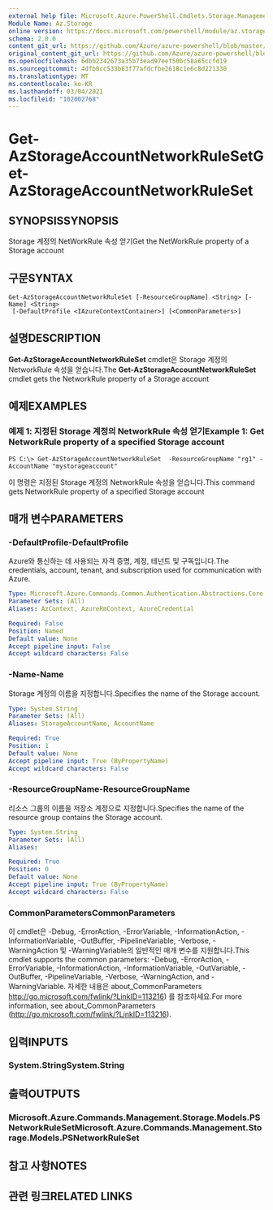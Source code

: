 ```yaml
---
external help file: Microsoft.Azure.PowerShell.Cmdlets.Storage.Management.dll-Help.xml
Module Name: Az.Storage
online version: https://docs.microsoft.com/powershell/module/az.storage/get-azstorageaccountnetworkruleset
schema: 2.0.0
content_git_url: https://github.com/Azure/azure-powershell/blob/master/src/Storage/Storage.Management/help/Get-AzStorageAccountNetworkRuleSet.md
original_content_git_url: https://github.com/Azure/azure-powershell/blob/master/src/Storage/Storage.Management/help/Get-AzStorageAccountNetworkRuleSet.md
ms.openlocfilehash: 6dbb2342673a35b73ead97eef50bc58a65ccfd19
ms.sourcegitcommit: 4dfb0cc533b83f77afdcfbe2618c1e6c8d221330
ms.translationtype: MT
ms.contentlocale: ko-KR
ms.lasthandoff: 03/04/2021
ms.locfileid: "102002768"
---
```

# <span data-ttu-id="d9d31-101">Get-AzStorageAccountNetworkRuleSet</span><span class="sxs-lookup"><span data-stu-id="d9d31-101">Get-AzStorageAccountNetworkRuleSet</span></span>

## <span data-ttu-id="d9d31-102">SYNOPSIS</span><span class="sxs-lookup"><span data-stu-id="d9d31-102">SYNOPSIS</span></span>
<span data-ttu-id="d9d31-103">Storage 계정의 NetWorkRule 속성 얻기</span><span class="sxs-lookup"><span data-stu-id="d9d31-103">Get the NetWorkRule property of a Storage account</span></span>

## <span data-ttu-id="d9d31-104">구문</span><span class="sxs-lookup"><span data-stu-id="d9d31-104">SYNTAX</span></span>

```
Get-AzStorageAccountNetworkRuleSet [-ResourceGroupName] <String> [-Name] <String>
 [-DefaultProfile <IAzureContextContainer>] [<CommonParameters>]
```

## <span data-ttu-id="d9d31-105">설명</span><span class="sxs-lookup"><span data-stu-id="d9d31-105">DESCRIPTION</span></span>
<span data-ttu-id="d9d31-106">**Get-AzStorageAccountNetworkRuleSet** cmdlet은 Storage 계정의 NetworkRule 속성을 얻습니다.</span><span class="sxs-lookup"><span data-stu-id="d9d31-106">The **Get-AzStorageAccountNetworkRuleSet** cmdlet gets the NetworkRule property of a Storage account</span></span>

## <span data-ttu-id="d9d31-107">예제</span><span class="sxs-lookup"><span data-stu-id="d9d31-107">EXAMPLES</span></span>

### <span data-ttu-id="d9d31-108">예제 1: 지정된 Storage 계정의 NetworkRule 속성 얻기</span><span class="sxs-lookup"><span data-stu-id="d9d31-108">Example 1: Get NetworkRule property of a specified Storage account</span></span>
```
PS C:\> Get-AzStorageAccountNetworkRuleSet  -ResourceGroupName "rg1" -AccountName "mystorageaccount"
```

<span data-ttu-id="d9d31-109">이 명령은 지정된 Storage 계정의 NetworkRule 속성을 얻습니다.</span><span class="sxs-lookup"><span data-stu-id="d9d31-109">This command gets NetworkRule property of a specified Storage account</span></span>

## <span data-ttu-id="d9d31-110">매개 변수</span><span class="sxs-lookup"><span data-stu-id="d9d31-110">PARAMETERS</span></span>

### <span data-ttu-id="d9d31-111">-DefaultProfile</span><span class="sxs-lookup"><span data-stu-id="d9d31-111">-DefaultProfile</span></span>
<span data-ttu-id="d9d31-112">Azure와 통신하는 데 사용되는 자격 증명, 계정, 테넌트 및 구독입니다.</span><span class="sxs-lookup"><span data-stu-id="d9d31-112">The credentials, account, tenant, and subscription used for communication with Azure.</span></span>

```yaml
Type: Microsoft.Azure.Commands.Common.Authentication.Abstractions.Core.IAzureContextContainer
Parameter Sets: (All)
Aliases: AzContext, AzureRmContext, AzureCredential

Required: False
Position: Named
Default value: None
Accept pipeline input: False
Accept wildcard characters: False
```

### <span data-ttu-id="d9d31-113">-Name</span><span class="sxs-lookup"><span data-stu-id="d9d31-113">-Name</span></span>
<span data-ttu-id="d9d31-114">Storage 계정의 이름을 지정합니다.</span><span class="sxs-lookup"><span data-stu-id="d9d31-114">Specifies the name of the Storage account.</span></span>

```yaml
Type: System.String
Parameter Sets: (All)
Aliases: StorageAccountName, AccountName

Required: True
Position: 1
Default value: None
Accept pipeline input: True (ByPropertyName)
Accept wildcard characters: False
```

### <span data-ttu-id="d9d31-115">-ResourceGroupName</span><span class="sxs-lookup"><span data-stu-id="d9d31-115">-ResourceGroupName</span></span>
<span data-ttu-id="d9d31-116">리소스 그룹의 이름을 저장소 계정으로 지정합니다.</span><span class="sxs-lookup"><span data-stu-id="d9d31-116">Specifies the name of the resource group contains the Storage account.</span></span>

```yaml
Type: System.String
Parameter Sets: (All)
Aliases:

Required: True
Position: 0
Default value: None
Accept pipeline input: True (ByPropertyName)
Accept wildcard characters: False
```

### <span data-ttu-id="d9d31-117">CommonParameters</span><span class="sxs-lookup"><span data-stu-id="d9d31-117">CommonParameters</span></span>
<span data-ttu-id="d9d31-118">이 cmdlet은 -Debug, -ErrorAction, -ErrorVariable, -InformationAction, -InformationVariable, -OutBuffer, -PipelineVariable, -Verbose, -WarningAction 및 -WarningVariable의 일반적인 매개 변수를 지원합니다.</span><span class="sxs-lookup"><span data-stu-id="d9d31-118">This cmdlet supports the common parameters: -Debug, -ErrorAction, -ErrorVariable, -InformationAction, -InformationVariable, -OutVariable, -OutBuffer, -PipelineVariable, -Verbose, -WarningAction, and -WarningVariable.</span></span> <span data-ttu-id="d9d31-119">자세한 내용은 about_CommonParameters http://go.microsoft.com/fwlink/?LinkID=113216) 를 참조하세요.</span><span class="sxs-lookup"><span data-stu-id="d9d31-119">For more information, see about_CommonParameters (http://go.microsoft.com/fwlink/?LinkID=113216).</span></span>

## <span data-ttu-id="d9d31-120">입력</span><span class="sxs-lookup"><span data-stu-id="d9d31-120">INPUTS</span></span>

### <span data-ttu-id="d9d31-121">System.String</span><span class="sxs-lookup"><span data-stu-id="d9d31-121">System.String</span></span>

## <span data-ttu-id="d9d31-122">출력</span><span class="sxs-lookup"><span data-stu-id="d9d31-122">OUTPUTS</span></span>

### <span data-ttu-id="d9d31-123">Microsoft.Azure.Commands.Management.Storage.Models.PSNetworkRuleSet</span><span class="sxs-lookup"><span data-stu-id="d9d31-123">Microsoft.Azure.Commands.Management.Storage.Models.PSNetworkRuleSet</span></span>

## <span data-ttu-id="d9d31-124">참고 사항</span><span class="sxs-lookup"><span data-stu-id="d9d31-124">NOTES</span></span>

## <span data-ttu-id="d9d31-125">관련 링크</span><span class="sxs-lookup"><span data-stu-id="d9d31-125">RELATED LINKS</span></span>
